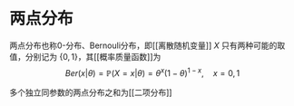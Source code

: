 # 两点分布

两点分布也称0-分布、Bernouli分布，即[[离散随机变量]] $X$ 只有两种可能的取值，分别记为 $\{ 0,1 \}$，其[[概率质量函数]]为
$$Ber(x|\theta)=\mathbb{P}(X=x|\theta)=\theta^x(1-\theta)^{1-x},\quad x=0,1$$

多个独立同参数的两点分布之和为[[二项分布]]